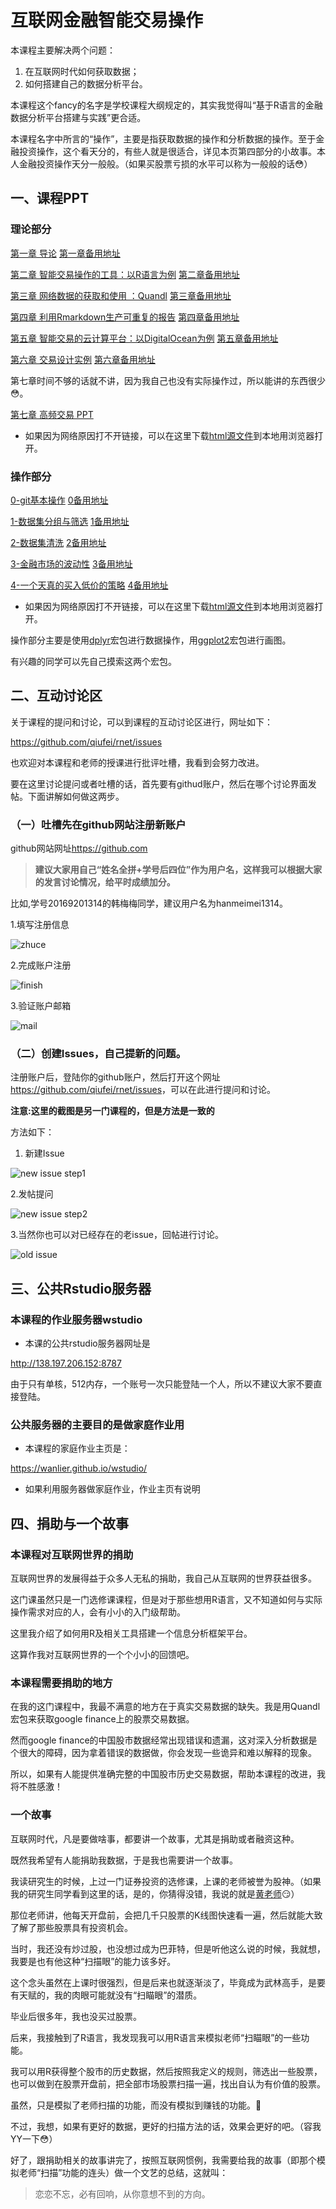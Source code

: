 # 互联网金融智能交易操作

本课程主要解决两个问题：

1. 在互联网时代如何获取数据；
2. 如何搭建自己的数据分析平台。

本课程这个fancy的名字是学校课程大纲规定的，其实我觉得叫“基于R语言的金融数据分析平台搭建与实践”更合适。

本课程名字中所言的“操作”，主要是指获取数据的操作和分析数据的操作。至于金融投资操作，这个看天分的，有些人就是很适合，详见本页第四部分的小故事。本人金融投资操作天分一般般。（如果买股票亏损的水平可以称为一般般的话😳）

## 一、课程PPT

### 理论部分

[第一章 导论](https://rawgit.com/qiufei/rnet/master/PPT/01-intro.html)
[第一章备用地址](http://htmlpreview.github.io/?https://github.com/qiufei/rnet/blob/master/PPT/01-intro.html)

[第二章 智能交易操作的工具：以R语言为例](https://rawgit.com/qiufei/rnet/master/PPT/02-Rtool.html) 
[第二章备用地址](http://htmlpreview.github.io/?https://github.com/qiufei/rnet/blob/master/PPT/02-Rtool.html)

[第三章 网络数据的获取和使用 ：Quandl](https://rawgit.com/qiufei/rnet/master/PPT/03-quandl.html)
[第三章备用地址](http://htmlpreview.github.io/?https://github.com/qiufei/rnet/blob/master/PPT/03-quandl.html)

[第四章 利用Rmarkdown生产可重复的报告](https://rawgit.com/qiufei/rnet/master/PPT/04-report.html)
[第四章备用地址](http://htmlpreview.github.io/?https://github.com/qiufei/rnet/blob/master/PPT/04-report.html)

[第五章 智能交易的云计算平台：以DigitalOcean为例](https://rawgit.com/qiufei/rnet/master/PPT/05-digitalocean.html)
[第五章备用地址](http://htmlpreview.github.io/https://github.com/qiufei/rnet/blob/master/PPT/05-digitalocean.html?)


[第六章 交易设计实例](https://rawgit.com/qiufei/rnet/master/PPT/06-project.html)
[第六章备用地址](http://htmlpreview.github.io/?https://github.com/qiufei/rnet/blob/master/PPT/06-project.html)

第七章时间不够的话就不讲，因为我自己也没有实际操作过，所以能讲的东西很少😳。


[第七章 高频交易 PPT](https://rawgit.com/qiufei/rnet/master/PPT/07-highfrequence.html)


* 如果因为网络原因打不开链接，可以在这里下载[html源文件](https://github.com/qiufei/rnet/tree/master/PPT)到本地用浏览器打开。

### 操作部分

[0-git基本操作](https://rawgit.com/qiufei/rnet/master/operation/0-git基本操作.html)
[0备用地址](http://htmlpreview.github.io/?https://github.com/qiufei/rnet/blob/master/operation/0-git基本操作.html)

[1-数据集分组与筛选](https://rawgit.com/qiufei/rnet/master/operation/1-数据集分组与筛选.html)
[1备用地址](http://htmlpreview.github.io/?https://github.com/qiufei/rnet/blob/master/operation/1-数据集分组与筛选.html)


[2-数据集清洗](https://rawgit.com/qiufei/rnet/master/operation/2-数据集清洗.html)
[2备用地址](http://htmlpreview.github.io/?https://github.com/qiufei/rnet/blob/master/operation/2-数据集清洗.html)


[3-金融市场的波动性](https://rawgit.com/qiufei/rnet/master/operation/3-金融市场的波动性.html)
[3备用地址](http://htmlpreview.github.io/?https://github.com/qiufei/rnet/blob/master/operation/3-金融市场的波动性.html)


[4-一个天真的买入低价的策略](https://rawgit.com/qiufei/rnet/master/operation/4-一个天真的买入低价的策略.html)
[4备用地址](http://htmlpreview.github.io/?https://github.com/qiufei/rnet/blob/master/operation/4-一个天真的买入低价的策略.html)


* 如果因为网络原因打不开链接，可以在这里下载[html源文件](https://github.com/qiufei/rnet/tree/master/operation)到本地用浏览器打开。

操作部分主要是使用[dplyr](https://cran.r-project.org/web/packages/dplyr/)宏包进行数据操作，用[ggplot2](https://cran.r-project.org/web/packages/ggplot2/index.html)宏包进行画图。

有兴趣的同学可以先自己摸索这两个宏包。


## 二、互动讨论区

关于课程的提问和讨论，可以到课程的互动讨论区进行，网址如下：

<https://github.com/qiufei/rnet/issues>

也欢迎对本课程和老师的授课进行批评吐槽，我看到会努力改进。

要在这里讨论提问或者吐槽的话，首先要有githud账户，然后在哪个讨论界面发帖。下面讲解如何做这两步。

### （一）吐槽先在github网站注册新账户

github网站网址<https://github.com>

> **建议大家用自己“姓名全拼+学号后四位”作为用户名，这样我可以根据大家的发言讨论情况，给平时成绩加分。**

比如,学号20169201314的韩梅梅同学，建议用户名为hanmeimei1314。

1.填写注册信息

![zhuce](./pic/github-1.png)

2.完成账户注册

![finish](./pic/github-2.png)

3.验证账户邮箱

![mail](./pic/github-mail.png)


### （二）创建Issues，自己提新的问题。

注册账户后，登陆你的github账户，然后打开这个网址<https://github.com/qiufei/rnet/issues>，可以在此进行提问和讨论。

**注意:这里的截图是另一门课程的，但是方法是一致的**

方法如下：

1. 新建Issue

![new issue step1](./pic/issue-new1.png)

2.发帖提问

![new issue step2](./pic/issue-new2.png)

3.当然你也可以对已经存在的老issue，回帖进行讨论。 

![old issue](./pic/issue-old.png)


## 三、公共Rstudio服务器


### 本课程的作业服务器wstudio

* 本课的公共rstudio服务器网址是

<http://138.197.206.152:8787>

由于只有单核，512内存，一个账号一次只能登陆一个人，所以不建议大家不要直接登陆。


### 公共服务器的主要目的是做家庭作业用

* 本课程的家庭作业主页是：

<https://wanlier.github.io/wstudio/>

* 如果利用服务器做家庭作业，作业主页有说明


## 四、捐助与一个故事


### 本课程对互联网世界的捐助

互联网世界的发展得益于众多人无私的捐助，我自己从互联网的世界获益很多。

这门课虽然只是一门选修课课程，但是对于那些想用R语言，又不知道如何与实际操作需求对应的人，会有小小的入门级帮助。

这里我介绍了如何用R及相关工具搭建一个信息分析框架平台。

这算作我对互联网世界的一个个小小的回馈吧。


### 本课程需要捐助的地方

在我的这门课程中，我最不满意的地方在于真实交易数据的缺失。我是用Quandl宏包来获取google finance上的股票交易数据。

然而google finance的中国股市数据经常出现错误和遗漏，这对深入分析数据是个很大的障碍，因为拿着错误的数据做，你会发现一些诡异和难以解释的现象。

所以，如果有人能提供准确完整的中国股市历史交易数据，帮助本课程的改进，我将不胜感激！


### 一个故事

互联网时代，凡是要做啥事，都要讲一个故事，尤其是捐助或者融资这种。

既然我希望有人能捐助我数据，于是我也需要讲一个故事。

我读研究生的时候，上过一门证券投资的选修课，上课的老师被誉为股神。（如果我的研究生同学看到这里的话，是的，你猜得没错，我说的就是[黄老师](https://qiufei.github.io/it-is-sheer-good-fortune-to-miss-somebody-long-before-they-leave-you/)😏）


那位老师讲，他每天开盘前，会把几千只股票的K线图快速看一遍，然后就能大致了解了那些股票具有投资机会。

当时，我还没有炒过股，也没想过成为巴菲特，但是听他这么说的时候，我就想，我要是也有他这种“扫描眼”的能力该多好。

这个念头虽然在上课时很强烈，但是后来也就逐渐淡了，毕竟成为武林高手，是要有天赋的，我的肉眼可能就没有“扫瞄眼”的潜质。

毕业后很多年，我也没买过股票。

后来，我接触到了R语言，我发现我可以用R语言来模拟老师“扫瞄眼”的一些功能。

我可以用R获得整个股市的历史数据，然后按照我定义的规则，筛选出一些股票，也可以做到在股票开盘前，把全部市场股票扫描一遍，找出自认为有价值的股票。

虽然，只是模拟了老师扫描的功能，而没有模拟到赚钱的功能。🤦

不过，我想，如果有更好的数据，更好的扫描方法的话，效果会更好的吧。（容我YY一下😳）

好了，跟捐助相关的故事讲完了，按照互联网惯例，我需要给我的故事（即那个模拟老师“扫描”功能的连头）做一个文艺的总结，这就叫：

> 恋恋不忘，必有回响，从你意想不到的方向。
